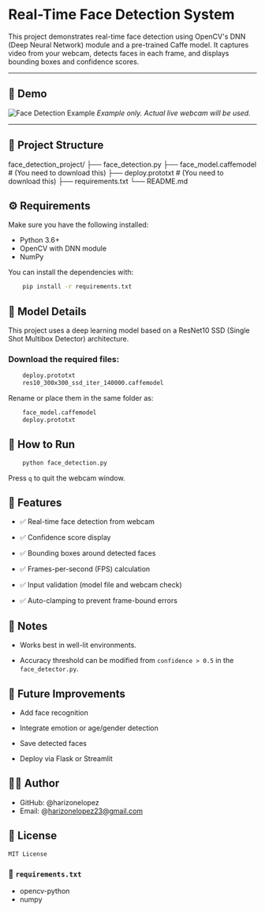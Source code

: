 # Real-Time Face Detection System

This project demonstrates real-time face detection using OpenCV's DNN (Deep Neural Network) module and a pre-trained Caffe model. It captures video from your webcam, detects faces in each frame, and displays bounding boxes and confidence scores.

---

## 📸 Demo

![Face Detection Example](https://upload.wikimedia.org/wikipedia/commons/1/12/Face-detection.png)
*Example only. Actual live webcam will be used.*

---

## 📂 Project Structure

face_detection_project/
├── face_detection.py
├── face_model.caffemodel         # (You need to download this)
├── deploy.prototxt               # (You need to download this)
├── requirements.txt
└── README.md



## ⚙️ Requirements

Make sure you have the following installed:

- Python 3.6+
- OpenCV with DNN module
- NumPy

You can install the dependencies with:

```bash
    pip install -r requirements.txt
```


## 🧠 Model Details

This project uses a deep learning model based on a ResNet10 SSD (Single Shot Multibox Detector) architecture.


### Download the required files:
```bash
    deploy.prototxt
    res10_300x300_ssd_iter_140000.caffemodel
```

Rename or place them in the same folder as:

```bash
    face_model.caffemodel
    deploy.prototxt
```


## 🚀 How to Run

```bash
    python face_detection.py
```

Press `q` to quit the webcam window.


## 🎯 Features

- ✅ Real-time face detection from webcam

- ✅ Confidence score display

- ✅ Bounding boxes around detected faces

- ✅ Frames-per-second (FPS) calculation

- ✅ Input validation (model file and webcam check)

- ✅ Auto-clamping to prevent frame-bound errors



## 📌 Notes

- Works best in well-lit environments.

- Accuracy threshold can be modified from `confidence > 0.5` in the `face_detector.py`.



## 🔧 Future Improvements
- Add face recognition

- Integrate emotion or age/gender detection

- Save detected faces

- Deploy via Flask or Streamlit


## 👨‍💻 Author

- GitHub: @harizonelopez 
- Email: @harizonelopez23@gmail.com



## 📜 License

    MIT License


### 📄 `requirements.txt`

- opencv-python
- numpy
